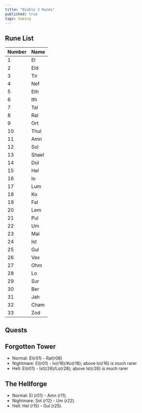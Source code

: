 ```yaml
---
title: "Diablo 2 Runes"
published: true
tags: Gaming
---
```


## Rune List

|Number|Name|
|--|--|
|1|El|
|2|Eld|
|3|Tir|
|4|Nef|
|5|Eth|
|6|Ith|
|7|Tal|
|8|Ral|
|9|Ort|
|10|Thul|
|11|Amn|
|12|Sol|
|13|Shael|
|14|Dol|
|15|Hel|
|16|Io|
|17|Lum|
|18|Ko|
|19|Fal|
|20|Lem|
|21|Pul|
|22|Um|
|23|Mal|
|24|Ist|
|25|Gul|
|26|Vex|
|27|Ohm|
|28|Lo|
|29|Sur|
|30|Ber|
|31|Jah|
|32|Cham|
|33|Zod|

## Quests

## Forgotten Tower

- Normal: El(r01) - Ral(r08)
- Nightmare: El(r01) - Io(r16)/Ko(r18); above Io(r16) is much rarer
- Hell: El(r01) - Ist(r26)/Lo(r28); above Ist(r26) is much rarer

## The Hellforge

- Normal: El (r01) - Amn (r11).
- Nightmare: Sol (r12) - Um (r22).
- Hell: Hel (r15) - Gul (r25).
